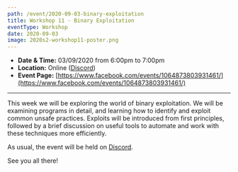```yaml
---
path: /event/2020-09-03-binary-exploitation
title: Workshop 11 - Binary Exploitation
eventType: Workshop
date: 2020-09-03
image: 2020s2-workshop11-poster.png
---
```


- **Date & Time:** 03/09/2020 from 6:00pm to 7:00pm
- **Location:** Online ([Discord](https://discord.gg/JmXrDF7))
- **Event Page:** [https://www.facebook.com/events/1064873803931461/](https://www.facebook.com/events/1064873803931461/)

---

This week we will be exploring the world of binary exploitation. We will be examining programs in detail, and learning how to identify and exploit common unsafe practices. Exploits will be introduced from first principles, followed by a brief discussion on useful tools to automate and work with these techniques more efficiently.

As usual, the event will be held on [Discord](https://discord.gg/JmXrDF7).

See you all there!
